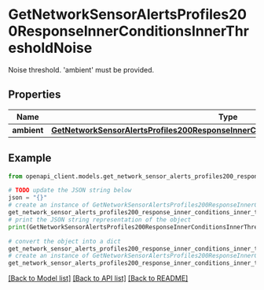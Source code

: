 # GetNetworkSensorAlertsProfiles200ResponseInnerConditionsInnerThresholdNoise

Noise threshold. 'ambient' must be provided.

## Properties

Name | Type | Description | Notes
------------ | ------------- | ------------- | -------------
**ambient** | [**GetNetworkSensorAlertsProfiles200ResponseInnerConditionsInnerThresholdNoiseAmbient**](GetNetworkSensorAlertsProfiles200ResponseInnerConditionsInnerThresholdNoiseAmbient.md) |  | 

## Example

```python
from openapi_client.models.get_network_sensor_alerts_profiles200_response_inner_conditions_inner_threshold_noise import GetNetworkSensorAlertsProfiles200ResponseInnerConditionsInnerThresholdNoise

# TODO update the JSON string below
json = "{}"
# create an instance of GetNetworkSensorAlertsProfiles200ResponseInnerConditionsInnerThresholdNoise from a JSON string
get_network_sensor_alerts_profiles200_response_inner_conditions_inner_threshold_noise_instance = GetNetworkSensorAlertsProfiles200ResponseInnerConditionsInnerThresholdNoise.from_json(json)
# print the JSON string representation of the object
print(GetNetworkSensorAlertsProfiles200ResponseInnerConditionsInnerThresholdNoise.to_json())

# convert the object into a dict
get_network_sensor_alerts_profiles200_response_inner_conditions_inner_threshold_noise_dict = get_network_sensor_alerts_profiles200_response_inner_conditions_inner_threshold_noise_instance.to_dict()
# create an instance of GetNetworkSensorAlertsProfiles200ResponseInnerConditionsInnerThresholdNoise from a dict
get_network_sensor_alerts_profiles200_response_inner_conditions_inner_threshold_noise_from_dict = GetNetworkSensorAlertsProfiles200ResponseInnerConditionsInnerThresholdNoise.from_dict(get_network_sensor_alerts_profiles200_response_inner_conditions_inner_threshold_noise_dict)
```
[[Back to Model list]](../README.md#documentation-for-models) [[Back to API list]](../README.md#documentation-for-api-endpoints) [[Back to README]](../README.md)



